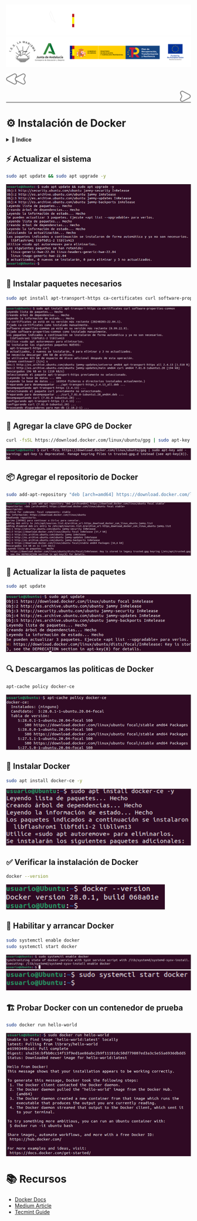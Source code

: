 ![](/.resGen/_bannerD.png#gh-dark-mode-only)
![](/.resGen/_bannerL.png#gh-light-mode-only)

<a href="../readme.md"><img src="/.resGen/_back.svg" width="52.5"></a>

<a href="../2/readme.md"><img src="/.resGen/_arrow.svg" width="30" align="right"></a>

<br>

---

# ⚙️ Instalación de Docker

<details>
<summary><b>📌 Indice</b></summary>

- [⚙️ Instalación de Docker](#️-instalación-de-docker)
  - [⚡ Actualizar el sistema](#-actualizar-el-sistema)
  - [🔧 Instalar paquetes necesarios](#-instalar-paquetes-necesarios)
  - [🔑 Agregar la clave GPG de Docker](#-agregar-la-clave-gpg-de-docker)
  - [📦 Agregar el repositorio de Docker](#-agregar-el-repositorio-de-docker)
  - [🔄 Actualizar la lista de paquetes](#-actualizar-la-lista-de-paquetes)
  - [🔍 Descargamos las politicas de Docker](#-descargamos-las-politicas-de-docker)
  - [🐳 Instalar Docker](#-instalar-docker)
  - [✅ Verificar la instalación de Docker](#-verificar-la-instalación-de-docker)
  - [🚀 Habilitar y arrancar Docker](#-habilitar-y-arrancar-docker)
  - [🏗️ Probar Docker con un contenedor de prueba](#️-probar-docker-con-un-contenedor-de-prueba)
- [📚 Recursos](#-recursos)

</details>

## ⚡ Actualizar el sistema

```bash
sudo apt update && sudo apt upgrade -y
```

![alt text](image.png)

## 🔧 Instalar paquetes necesarios

```bash
sudo apt install apt-transport-https ca-certificates curl software-properties-common
```

![alt text](image-1.png)

## 🔑 Agregar la clave GPG de Docker

```bash
curl -fsSL https://download.docker.com/linux/ubuntu/gpg | sudo apt-key add -
```

![alt text](image-2.png)

## 📦 Agregar el repositorio de Docker

```bash
sudo add-apt-repository "deb [arch=amd64] https://download.docker.com/linux/ubuntu focal stable"
```

![alt text](image-3.png)

## 🔄 Actualizar la lista de paquetes

```bash
sudo apt update
```

![alt text](image-4.png)

## 🔍 Descargamos las politicas de Docker

```bash
apt-cache policy docker-ce
```

![alt text](image-5.png)

## 🐳 Instalar Docker

```bash
sudo apt install docker-ce -y
```

![alt text](image-6.png)

## ✅ Verificar la instalación de Docker

```bash
docker --version
```

![alt text](image-7.png)

## 🚀 Habilitar y arrancar Docker

```bash
sudo systemctl enable docker
sudo systemctl start docker
```

![alt text](image-8.png)
![alt text](image-9.png)

## 🏗️ Probar Docker con un contenedor de prueba
```bash
sudo docker run hello-world
```

![alt text](image-10.png)

# 📚 Recursos

- [Docker Docs](https://docs.docker.com/install/linux/docker-ce/ubuntu/)
- [Medium Article](https://medium.com/@Grigorkh/how-to-install-docker-on-ubuntu-16-04-3f509070d29c)
- [Tecmint Guide](https://www.tecmint.com/install-docker-and-run-docker-containers-in-ubuntu/)
